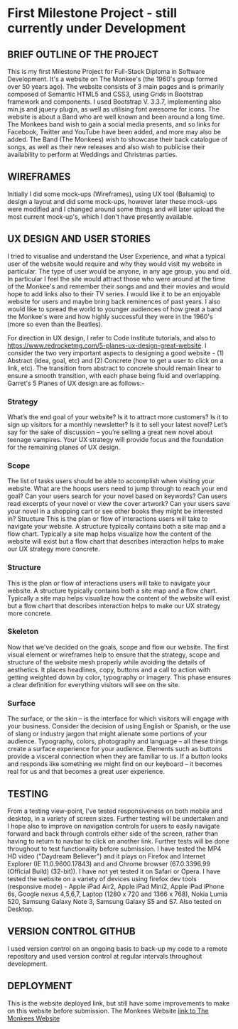 # First Milestone Project - still currently under Development

## **BRIEF OUTLINE OF THE PROJECT**

This is my first Milestone Project for Full-Stack Diploma in Software Development. It's a website on The Monkee's (the 1960's group formed over 50 years ago). The website consists of 3 main pages and is primarily composed of Semantic HTML5 and CSS3, using Grids in Bootstrap framework and components. I used Bootstrap V. 3.3.7, implementing also min.js and jquery plugin, as well as utilising font awesome for icons. The website is about a Band who are well known and been around a long time. The Monkees band wish to gain a social media presents, and so links for Facebook, Twitter and YouTube have been added, and more may also be added. The Band (The Monkees) wish to showcase their back catalogue of songs, as well as their new releases and also wish to publicise their availability to perform at Weddings and Christmas parties. 

## **WIREFRAMES**

Initially I did some mock-ups (Wireframes), using UX tool (Balsamiq) to design a layout and did some mock-ups, however later these mock-ups were modified and I changed around some things and will later upload the most current mock-up's, which I don't have presently available. 

## **UX DESIGN AND USER STORIES**

I tried to visualise and understand the User Experience, and what a typical user of the website would require and why they would visit my website in particular. The type of user would be anyone, in any age group, you and old. In particular I feel the site would attract those who were around at the time of the Monkee's and remember their songs and and their movies and would hope to add links also to their TV series. I would like it to be an enjoyable website for users and maybe bring back reminences of past years. I also would like to spread the world to younger audiences of how great a band the Monkee's were and how highly successful they were in the 1960's (more so even than the Beatles). 

For direction in UX design, I refer to Code Institute tutorials, and also to https://www.redrocketmg.com/5-planes-ux-design-great-website. I consider the two very important aspects to designing a good website - (1) Abstract (idea, goal, etc) and (2) Concrete (how to get a user to click on a link, etc). The transition from abstract to concrete should remain linear to ensure a smooth transition, with each phase being fluid and overlapping. Garret's 5 Planes of UX design are as follows:-

### Strategy
What’s the end goal of your website? Is it to attract more customers? Is it to sign up visitors for a monthly newsletter? Is it to sell your latest novel? Let’s say for the sake of discussion – you’re selling a great new novel about teenage vampires. Your UX strategy will provide focus and the foundation for the remaining planes of UX design.

### Scope
The list of tasks users should be able to accomplish when visiting your website. What are the hoops users need to jump through to reach your end goal? Can your users search for your novel based on keywords? Can users read excerpts of your novel or view the cover artwork? Can your users save your novel in a shopping cart or see other books they might be interested in?
Structure
This is the plan or flow of interactions users will take to navigate your website. A structure typically contains both a site map and a flow chart. Typically a site map helps visualize how the content of the website will exist but a flow chart that describes interaction helps to make our UX strategy more concrete.

### Structure
This is the plan or flow of interactions users will take to navigate your website. A structure typically contains both a site map and a flow chart. Typically a site map helps visualize how the content of the website will exist but a flow chart that describes interaction helps to make our UX strategy more concrete.

### Skeleton
Now that we’ve decided on the goals, scope and flow our website. The first visual element or wireframes help to ensure that the strategy, scope and structure of the website mesh properly while avoiding the details of aesthetics. It places headlines, copy, buttons and a call to action with getting weighted down by color, typography or imagery. This phase ensures a clear definition for everything visitors will see on the site.

### Surface
The surface, or the skin – is the interface for which visitors will engage with your business. Consider the decision of using English or Spanish, or the use of slang or industry jargon that might alienate some portions of your audience. Typography, colors, photography and language – all these things create a surface experience for your audience. Elements such as buttons provide a visceral connection when they are familiar to us. If a button looks and responds like something we might find on our keyboard – it becomes real for us and that becomes a great user experience.

## **TESTING**

From a testing view-point, I've tested responsiveness on both mobile and desktop, in a variety of screen sizes. Further testing will be undertaken and I hope also to improve on navigation controls for users to easily navigate forward and back through controls either side of the screen, rather than having to return to navbar to click on another link. Further tests will be done throughout to test functionality before submission. I have tested the MP4 HD video ("Daydream Believer") and it plays on Firefox and Internet Explorer (IE 11.0.9600.17843) and and Chrome browser (67.0.3396.99 (Official Build) (32-bit)). I have not yet tested it on Safari or Opera. I have tested the website on a variety of devices using firefox dev tools (responsive mode) - Apple iPad Air2, Apple iPad Mini2, Apple iPad iPhone 6s, Google nexus 4,5,6,7, Laptop (1280 x 720 and 1366 x 768), Nokia Lumia 520, Samsung Galaxy Note 3, Samsung Galaxy S5 and S7\. Also tested on Desktop. 

## **VERSION CONTROL GITHUB**

I used version control on an ongoing basis to back-up my code to a remote repository and used version control at regular intervals throughout development. 

## **DEPLOYMENT**

This is the website deployed link, but still have some improvements to make on this website before submission. The Monkees Website [link to The Monkees Website](https://deirdre18.github.io/1st-Milestone-Project-Band-Theme-Monkees-Project-in-dev-/)